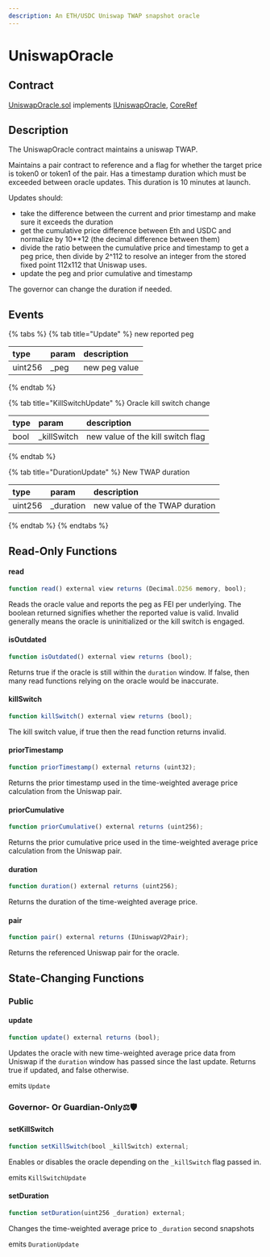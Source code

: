 ```yaml
---
description: An ETH/USDC Uniswap TWAP snapshot oracle
---
```


# UniswapOracle

## Contract

[UniswapOracle.sol](https://github.com/fei-protocol/fei-protocol-core/blob/master/contracts/oracle/UniswapOracle.sol) implements [IUniswapOracle](https://github.com/fei-protocol/fei-protocol-core/blob/master/contracts/oracle/IUniswapOracle.sol), [CoreRef](https://github.com/fei-protocol/fei-protocol-core/blob/master/contracts/refs/CoreRef.sol)

## Description

The UniswapOracle contract maintains a uniswap TWAP.

Maintains a pair contract to reference and a flag for whether the target price is token0 or token1 of the pair. Has a timestamp duration which must be exceeded between oracle updates. This duration is 10 minutes at launch.

Updates should:

* take the difference between the current and prior timestamp and make sure it exceeds the duration
* get the cumulative price difference between Eth and USDC and normalize by 10\*\*12 \(the decimal difference between them\)
* divide the ratio between the cumulative price and timestamp to get a peg price, then divide by 2^112 to resolve an integer from the stored fixed point 112x112 that Uniswap uses.
* update the peg and prior cumulative and timestamp

The governor can change the duration if needed.

## Events

{% tabs %}
{% tab title="Update" %}
 new reported peg

| type | param | description |
| :--- | :--- | :--- |
| uint256 | \_peg | new peg value |
{% endtab %}

{% tab title="KillSwitchUpdate" %}
Oracle kill switch change

| type | param | description |
| :--- | :--- | :--- |
| bool | \_killSwitch | new value of the kill switch flag |
{% endtab %}

{% tab title="DurationUpdate" %}
 New TWAP duration

| type | param | description |
| :--- | :--- | :--- |
| uint256 | \_duration | new value of the TWAP duration |
{% endtab %}
{% endtabs %}

## Read-Only Functions

#### read

```javascript
function read() external view returns (Decimal.D256 memory, bool);
```

Reads the oracle value and reports the peg as FEI per underlying. The boolean returned signifies whether the reported value is valid. Invalid generally means the oracle is uninitialized or the kill switch is engaged.

#### isOutdated

```javascript
function isOutdated() external view returns (bool);
```

Returns true if the oracle is still within the `duration` window. If false, then many read functions relying on the oracle would be inaccurate.

#### killSwitch

```javascript
function killSwitch() external view returns (bool);
```

The kill switch value, if true then the read function returns invalid.

#### priorTimestamp

```javascript
function priorTimestamp() external returns (uint32);
```

Returns the prior timestamp used in the time-weighted average price calculation from the Uniswap pair.

#### priorCumulative

```javascript
function priorCumulative() external returns (uint256);
```

Returns the prior cumulative price used in the time-weighted average price calculation from the Uniswap pair.

#### duration

```javascript
function duration() external returns (uint256);
```

Returns the duration of the time-weighted average price.

#### pair

```javascript
function pair() external returns (IUniswapV2Pair);
```

Returns the referenced Uniswap pair for the oracle.

## State-Changing Functions <a id="state-changing-functions"></a>

### Public

#### update

```javascript
function update() external returns (bool);
```

Updates the oracle with new time-weighted average price data from Uniswap if the `duration` window has passed since the last update. Returns true if updated, and false otherwise.

emits `Update`

### Governor- Or Guardian-Only⚖️🛡

#### setKillSwitch

```javascript
function setKillSwitch(bool _killSwitch) external;
```

Enables or disables the oracle depending on the `_killSwitch` flag passed in.

emits `KillSwitchUpdate`

#### setDuration

```javascript
function setDuration(uint256 _duration) external;
```

Changes the time-weighted average price to `_duration` second snapshots

emits `DurationUpdate`

